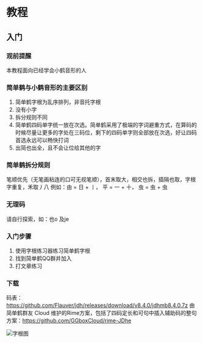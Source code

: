 # 教程

## 入门
### 观前提醒
本教程面向已经学会小鹤音形的人
### 简单鹤与小鹤音形的主要区别
1. 简单鹤字根为乱序排列，非音托字根
2. 没有小字
3. 拆分规则不同
4. 简单鹤四码单字统一放在次选。简单鹤采用了极端的字词避重方式，在算码的时候尽量让更多的字处在三码位，剩下的四码单字则全部放在次选，好让四码首选永远可以畅快打词
5. 出简也出全，且不会让位给其他的字

### 简单鹤拆分规则
笔顺优先（无笔画粘连的口可无视笔顺），首末取大，相交也拆，插隔也取，字根字重复，禾取丿八
例如：由 = 日 + 丨， 平 = 一 + 十， 虫 = 虫 + 虫

### 无理码
请自行探索，如：也o 及je

### 入门步骤
1. 使用字根练习器练习简单鹤字根
2. 找到简单鹤QQ群并加入
3. 打文章练习

### 下载
码表：https://github.com/Flauver/jdh/releases/download/v8.4.0/jdhmb8.4.0.7z
由简单鹤群友 Cloud 维护的Rime方案，包括了四码定长和可句中插入辅助码的整句方案：https://github.com/GGboxCloud/rime-JDhe

![字根图](/zgt.png)
